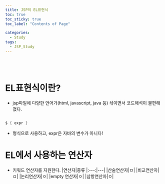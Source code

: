 ```yaml
---
title: JSP의 EL표현식
toc: true
toc_sticky: true
toc_label: "Contents of Page"

categories:
  - Study
tags:
  - JSP_Study
---
```


<br><br>

# EL표현식이란?
* jsp파일에 다양한 언어가(html, javascript, java 등) 섞이면서 코드해석이 불편해졌다.


```java

$ { expr }

```

* 형식으로 사용하고, expr은 자바의 변수가 아니다!






# EL에서 사용하는 연산자
* 키워드 연산자를 지원한다.
|연산자|종류
|:---:|---|
|산술연산자|ㅁ|
|비교연산자|ㅁ|
|논리연산자|ㅇ|
|empty 연산자|ㅇ|
|삼항연산자|ㅇ|








